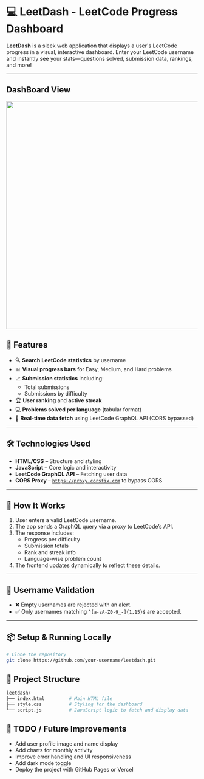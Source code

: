 # 💻 LeetDash - LeetCode Progress Dashboard

**LeetDash** is a sleek web application that displays a user's LeetCode progress in a visual, interactive dashboard. Enter your LeetCode username and instantly see your stats—questions solved, submission data, rankings, and more!

---
## DashBoard View
<img src="https://github.com/user-attachments/assets/bf6320db-e7b7-4ccb-8929-87413ad19f79" width="600" />

## 🚀 Features

- 🔍 **Search LeetCode statistics** by username  
- 📊 **Visual progress bars** for Easy, Medium, and Hard problems  
- 📈 **Submission statistics** including:
  - Total submissions  
  - Submissions by difficulty  
- 🏆 **User ranking** and **active streak**  
- 💻 **Problems solved per language** (tabular format)  
- 🎯 **Real-time data fetch** using LeetCode GraphQL API (CORS bypassed)

---

## 🛠 Technologies Used

- **HTML/CSS** – Structure and styling  
- **JavaScript** – Core logic and interactivity  
- **LeetCode GraphQL API** – Fetching user data  
- **CORS Proxy** – [`https://proxy.corsfix.com`](https://proxy.corsfix.com) to bypass CORS

---

## 🧠 How It Works

1. User enters a valid LeetCode username.
2. The app sends a GraphQL query via a proxy to LeetCode’s API.
3. The response includes:
   - Progress per difficulty
   - Submission totals
   - Rank and streak info
   - Language-wise problem count
4. The frontend updates dynamically to reflect these details.

---

## 🔐 Username Validation

- ❌ Empty usernames are rejected with an alert.  
- ✅ Only usernames matching `^[a-zA-Z0-9_-]{1,15}$` are accepted.

---

## 📦 Setup & Running Locally

```bash
# Clone the repository
git clone https://github.com/your-username/leetdash.git
```

## 📁 Project Structure
```bash
leetdash/
├── index.html         # Main HTML file
├── style.css          # Styling for the dashboard
└── script.js          # JavaScript logic to fetch and display data
```
## 🔧 TODO / Future Improvements
- Add user profile image and name display
- Add charts for monthly activity
- Improve error handling and UI responsiveness
- Add dark mode toggle
- Deploy the project with GitHub Pages or Vercel

